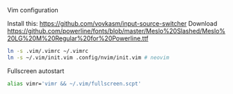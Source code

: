 Vim configuration

Install this: https://github.com/vovkasm/input-source-switcher
Download https://github.com/powerline/fonts/blob/master/Meslo%20Slashed/Meslo%20LG%20M%20Regular%20for%20Powerline.ttf
```bash
ln -s .vim/.vimrc ~/.vimrc
ln -s ~/.vim/init.vim .config/nvim/init.vim # neovim
```

Fullscreen autostart
```bash
alias vimr='vimr && ~/.vim/fullscreen.scpt'
```
